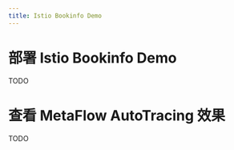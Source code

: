 ```yaml
---
title: Istio Bookinfo Demo
---
```


# 部署 Istio Bookinfo Demo

TODO

# 查看 MetaFlow AutoTracing 效果

TODO
